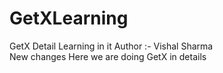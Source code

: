 # GetXLearning
GetX Detail Learning in it
Author :- Vishal Sharma <br>
New changes
Here we are doing GetX in details
